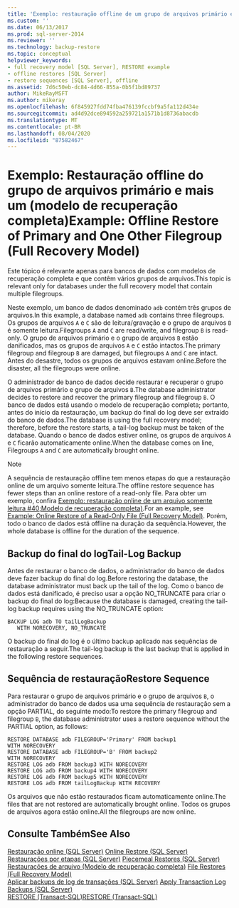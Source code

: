 ```yaml
---
title: 'Exemplo: restauração offline de um grupo de arquivos primário e outro (modelo de recuperação completa) | Microsoft Docs'
ms.custom: ''
ms.date: 06/13/2017
ms.prod: sql-server-2014
ms.reviewer: ''
ms.technology: backup-restore
ms.topic: conceptual
helpviewer_keywords:
- full recovery model [SQL Server], RESTORE example
- offline restores [SQL Server]
- restore sequences [SQL Server], offline
ms.assetid: 7d6c50eb-dc84-4d66-855a-0b5f1bd89737
author: MikeRayMSFT
ms.author: mikeray
ms.openlocfilehash: 6f845927fdd74fba476139fccbf9a5fa112d434e
ms.sourcegitcommit: ad4d92dce894592a259721a1571b1d8736abacdb
ms.translationtype: MT
ms.contentlocale: pt-BR
ms.lasthandoff: 08/04/2020
ms.locfileid: "87582467"
---
```

# <a name="example-offline-restore-of-primary-and-one-other-filegroup-full-recovery-model"></a><span data-ttu-id="2f73b-102">Exemplo: Restauração offline do grupo de arquivos primário e mais um (modelo de recuperação completa)</span><span class="sxs-lookup"><span data-stu-id="2f73b-102">Example: Offline Restore of Primary and One Other Filegroup (Full Recovery Model)</span></span>
  <span data-ttu-id="2f73b-103">Este tópico é relevante apenas para bancos de dados com modelos de recuperação completa e que contêm vários grupos de arquivos.</span><span class="sxs-lookup"><span data-stu-id="2f73b-103">This topic is relevant only for databases under the full recovery model that contain multiple filegroups.</span></span>  
  
 <span data-ttu-id="2f73b-104">Neste exemplo, um banco de dados denominado `adb` contém três grupos de arquivos.</span><span class="sxs-lookup"><span data-stu-id="2f73b-104">In this example, a database named `adb` contains three filegroups.</span></span> <span data-ttu-id="2f73b-105">Os grupos de arquivos `A` e `C` são de leitura/gravação e o grupo de arquivos `B` é somente leitura.</span><span class="sxs-lookup"><span data-stu-id="2f73b-105">Filegroups `A` and `C` are read/write, and filegroup `B` is read-only.</span></span> <span data-ttu-id="2f73b-106">O grupo de arquivos primário e o grupo de arquivos `B` estão danificados, mas os grupos de arquivos `A` e `C` estão intactos.</span><span class="sxs-lookup"><span data-stu-id="2f73b-106">The primary filegroup and filegroup `B` are damaged, but filegroups `A` and `C` are intact.</span></span> <span data-ttu-id="2f73b-107">Antes do desastre, todos os grupos de arquivos estavam online.</span><span class="sxs-lookup"><span data-stu-id="2f73b-107">Before the disaster, all the filegroups were online.</span></span>  
  
 <span data-ttu-id="2f73b-108">O administrador de banco de dados decide restaurar e recuperar o grupo de arquivos primário e grupo de arquivos `B`.</span><span class="sxs-lookup"><span data-stu-id="2f73b-108">The database administrator decides to restore and recover the primary filegroup and filegroup `B`.</span></span> <span data-ttu-id="2f73b-109">O banco de dados está usando o modelo de recuperação completa; portanto, antes do início da restauração, um backup do final do log deve ser extraído do banco de dados.</span><span class="sxs-lookup"><span data-stu-id="2f73b-109">The database is using the full recovery model; therefore, before the restore starts, a tail-log backup must be taken of the database.</span></span> <span data-ttu-id="2f73b-110">Quando o banco de dados estiver online, os grupos de arquivos `A` e `C` ficarão automaticamente online.</span><span class="sxs-lookup"><span data-stu-id="2f73b-110">When the database comes on line, Filegroups `A` and `C` are automatically brought online.</span></span>  
  
> [!NOTE]  
>  <span data-ttu-id="2f73b-111">A sequência de restauração offline tem menos etapas do que a restauração online de um arquivo somente leitura.</span><span class="sxs-lookup"><span data-stu-id="2f73b-111">The offline restore sequence has fewer steps than an online restore of a read-only file.</span></span> <span data-ttu-id="2f73b-112">Para obter um exemplo, confira [Exemplo: restauração online de um arquivo somente leitura #40;Modelo de recuperação completa&#41;](example-online-restore-of-a-read-only-file-full-recovery-model.md).</span><span class="sxs-lookup"><span data-stu-id="2f73b-112">For an example, see [Example: Online Restore of a Read-Only File &#40;Full Recovery Model&#41;](example-online-restore-of-a-read-only-file-full-recovery-model.md).</span></span> <span data-ttu-id="2f73b-113">Porém, todo o banco de dados está offline na duração da sequência.</span><span class="sxs-lookup"><span data-stu-id="2f73b-113">However, the whole database is offline for the duration of the sequence.</span></span>  
  
## <a name="tail-log-backup"></a><span data-ttu-id="2f73b-114">Backup do final do log</span><span class="sxs-lookup"><span data-stu-id="2f73b-114">Tail-Log Backup</span></span>  
 <span data-ttu-id="2f73b-115">Antes de restaurar o banco de dados, o administrador do banco de dados deve fazer backup do final do log.</span><span class="sxs-lookup"><span data-stu-id="2f73b-115">Before restoring the database, the database administrator must back up the tail of the log.</span></span> <span data-ttu-id="2f73b-116">Como o banco de dados está danificado, é preciso usar a opção NO_TRUNCATE para criar o backup do final do log:</span><span class="sxs-lookup"><span data-stu-id="2f73b-116">Because the database is damaged, creating the tail-log backup requires using the NO_TRUNCATE option:</span></span>  
  
```  
BACKUP LOG adb TO tailLogBackup   
   WITH NORECOVERY, NO_TRUNCATE  
```  
  
 <span data-ttu-id="2f73b-117">O backup do final do log é o último backup aplicado nas sequências de restauração a seguir.</span><span class="sxs-lookup"><span data-stu-id="2f73b-117">The tail-log backup is the last backup that is applied in the following restore sequences.</span></span>  
  
## <a name="restore-sequence"></a><span data-ttu-id="2f73b-118">Sequência de restauração</span><span class="sxs-lookup"><span data-stu-id="2f73b-118">Restore Sequence</span></span>  
 <span data-ttu-id="2f73b-119">Para restaurar o grupo de arquivos primário e o grupo de arquivos `B`, o administrador do banco de dados usa uma sequência de restauração sem a opção PARTIAL, do seguinte modo:</span><span class="sxs-lookup"><span data-stu-id="2f73b-119">To restore the primary filegroup and filegroup `B`, the database administrator uses a restore sequence without the PARTIAL option, as follows:</span></span>  
  
```  
RESTORE DATABASE adb FILEGROUP='Primary' FROM backup1   
WITH NORECOVERY  
RESTORE DATABASE adb FILEGROUP='B' FROM backup2   
WITH NORECOVERY  
RESTORE LOG adb FROM backup3 WITH NORECOVERY  
RESTORE LOG adb FROM backup4 WITH NORECOVERY  
RESTORE LOG adb FROM backup5 WITH NORECOVERY  
RESTORE LOG adb FROM tailLogBackup WITH RECOVERY  
```  
  
 <span data-ttu-id="2f73b-120">Os arquivos que não estão restaurados ficam automaticamente online.</span><span class="sxs-lookup"><span data-stu-id="2f73b-120">The files that are not restored are automatically brought online.</span></span> <span data-ttu-id="2f73b-121">Todos os grupos de arquivos agora estão online.</span><span class="sxs-lookup"><span data-stu-id="2f73b-121">All the filegroups are now online.</span></span>  
  
## <a name="see-also"></a><span data-ttu-id="2f73b-122">Consulte Também</span><span class="sxs-lookup"><span data-stu-id="2f73b-122">See Also</span></span>  
 <span data-ttu-id="2f73b-123">[Restauração online &#40;SQL Server&#41;](online-restore-sql-server.md) </span><span class="sxs-lookup"><span data-stu-id="2f73b-123">[Online Restore &#40;SQL Server&#41;](online-restore-sql-server.md) </span></span>  
 <span data-ttu-id="2f73b-124">[Restaurações por etapas &#40;SQL Server&#41;](piecemeal-restores-sql-server.md) </span><span class="sxs-lookup"><span data-stu-id="2f73b-124">[Piecemeal Restores &#40;SQL Server&#41;](piecemeal-restores-sql-server.md) </span></span>  
 <span data-ttu-id="2f73b-125">[Restaurações de arquivo &#40;Modelo de recuperação completa&#41;](file-restores-full-recovery-model.md) </span><span class="sxs-lookup"><span data-stu-id="2f73b-125">[File Restores &#40;Full Recovery Model&#41;](file-restores-full-recovery-model.md) </span></span>  
 <span data-ttu-id="2f73b-126">[Aplicar backups de log de transações &#40;SQL Server&#41;](transaction-log-backups-sql-server.md) </span><span class="sxs-lookup"><span data-stu-id="2f73b-126">[Apply Transaction Log Backups &#40;SQL Server&#41;](transaction-log-backups-sql-server.md) </span></span>  
 [<span data-ttu-id="2f73b-127">RESTORE &#40;Transact-SQL&#41;</span><span class="sxs-lookup"><span data-stu-id="2f73b-127">RESTORE &#40;Transact-SQL&#41;</span></span>](/sql/t-sql/statements/restore-statements-transact-sql)  
  
  

